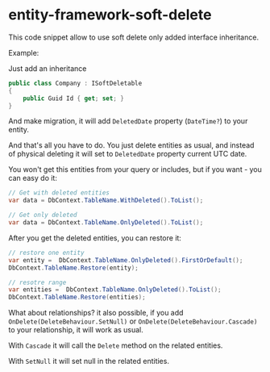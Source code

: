 # entity-framework-soft-delete

This code snippet allow to use soft delete only added interface inheritance.

Example: 

Just add an inheritance 
```c#
public class Company : ISoftDeletable
{
    public Guid Id { get; set; }
}
```

And make migration, it will add `DeletedDate` property (`DateTime?`) to your entity.

And that's all you have to do. You just delete entities as usual, and 
instead of physical deleting it will set to `DeletedDate` property current UTC date.

You won't get this entities from your query or includes, but if you want - you can easy
do it:

```c#
// Get with deleted entities
var data = DbContext.TableName.WithDeleted().ToList();

// Get only deleted 
var data = DbContext.TableName.OnlyDeleted().ToList();
```

After you get the deleted entities, you can restore it:

```c#
// restore one entity
var entity =  DbContext.TableName.OnlyDeleted().FirstOrDefault();
DbContext.TableName.Restore(entity);

// resotre range
var entities =  DbContext.TableName.OnlyDeleted().ToList();
DbContext.TableName.Restore(entities);
```


What about relationships?
it also possible, if you add `OnDelete(DeleteBehaviour.SetNull)`
 or `OnDelete(DeleteBehaviour.Cascade)` to your relationship, it will work as usual.
 
 With `Cascade` it will call the `Delete` method on the related entities.
 
 With `SetNull` it will set null in the related entities.
